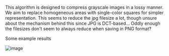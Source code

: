 This algorithm is designed to compress grayscale images in a lossy manner. We aim to replace homogeneous areas with single-color squares for simpler representation. This seems to reduce the jpg filesize a lot, though unsure about the mechanism behind this since JPG is DCT-based...
Oddly enough the filesizes don't seem to always reduce when saving in PNG format?

Some example results

![image](https://github.com/JoelEnwald/SimpleImageCompressor/assets/6623412/ea258da6-241d-48b8-a668-d4179d57f44b)

